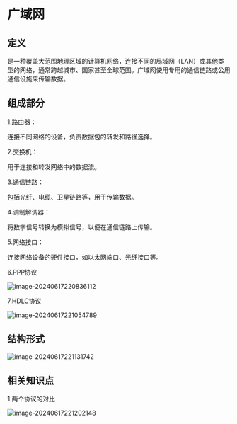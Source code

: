 # 广域网

## 定义

是一种覆盖大范围地理区域的计算机网络，连接不同的局域网（LAN）或其他类型的网络，通常跨越城市、国家甚至全球范围。广域网使用专用的通信链路或公用通信设施来传输数据。



## 组成部分

1.路由器：

连接不同网络的设备，负责数据包的转发和路径选择。

2.交换机：

用于连接和转发网络中的数据流。

3.通信链路：

包括光纤、电缆、卫星链路等，用于传输数据。

4.调制解调器：

将数字信号转换为模拟信号，以便在通信链路上传输。

5.网络接口：

连接网络设备的硬件接口，如以太网端口、光纤接口等。

6.PPP协议

![image-20240617220836112](../TyporaImage/image-20240617220836112.png)

7.HDLC协议

![image-20240617221054789](../TyporaImage/image-20240617221054789.png)

## 结构形式

![image-20240617221131742](../TyporaImage/image-20240617221131742.png)

## 相关知识点

1.两个协议的对比

![image-20240617221202148](../TyporaImage/image-20240617221202148.png)